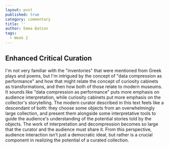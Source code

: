 ```yaml
---
layout: post
published: true
category: commentary
title: ''
author: Emma Batson
tags:
  - Week 2
---
```

## Enhanced Critical Curation

I'm not very familiar with the "inventories" that were mentioned from Greek plays and poems, but I'm intrigued by the concept of "data compression as performance" and how that might relate the concept of curiosity cabinets as transformations, and then how both of those relate to modern museums. It sounds like "data compression as performance" puts more emphasis on audience interpretation, while curiosity cabinets put more emphasis on the collector's storytelling. The modern curator described in this text feels like a descendant of both: they choose some objects from an overwhelmingly large collection, and present them alongside some interpretative tools to guide the audience's understanding of the potential stories told by the objects. The work of interpretation and decompression becomes so large that the curator and the audience must share it. From this perspective, audience interaction isn't just a democratic ideal, but rather is a crucial component in realizing the potential of a curated collection.